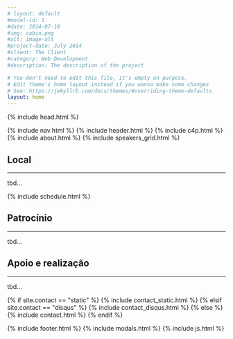 ```yaml
---
# layout: default
#modal-id: 1
#date: 2014-07-18
#img: cabin.png
#alt: image-alt
#project-date: July 2014
#client: The Client
#category: Web Development
#description: The description of the project

# You don't need to edit this file, it's empty on purpose.
# Edit theme's home layout instead if you wanna make some changes
# See: https://jekyllrb.com/docs/themes/#overriding-theme-defaults
layout: home
---
```



{% include head.html %}
<body id="page-top" class="index">
{% include nav.html %}
{% include header.html %}
{% include c4p.html %}
{% include about.html %}
{% include speakers_grid.html %}

<section class="success" id="venue">
    <div class="container">
        <div class="row">
            <div class="col-lg-12 text-center">
                <h2>Local</h2>
                <hr class="star-light">
            </div>
        </div>
        <div class="row">
            tbd...
        </div>
    </div>
</section>

{% include schedule.html %}

<section id="sponsorship">
    <div class="container">
        <div class="row">
            <div class="col-lg-12 text-center">
                <h2>Patrocínio</h2>
                <hr class="star-light">
            </div>
        </div>
        <div class="row">
            tbd...
        </div>
    </div>
</section>

<section id="support">
    <div class="container">
        <div class="row">
            <div class="col-lg-12 text-center">
                <h2>Apoio e realização</h2>
                <hr class="star-light">
            </div>
        </div>
        <div class="row">
            tbd...
        </div>
    </div>
</section>

{% if site.contact == "static" %}
{% include contact_static.html %}
{% elsif site.contact == "disqus" %}
{% include contact_disqus.html %}
{% else %}
{% include contact.html %}
{% endif %}

{% include footer.html %}
{% include modals.html %}
{% include js.html %}
</body>